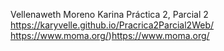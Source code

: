 Vellenaweth Moreno Karina
Práctica 2, Parcial 2
https://karyvelle.github.io/Pracrica2Parcial2Web/
https://www.moma.org/)https://www.moma.org/
